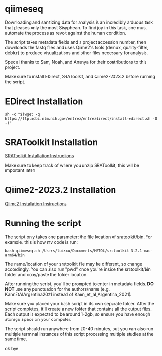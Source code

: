 # qiimeseq

Downloading and sanitizing data for analysis is an incredibly arduous task that pleases only the most Sisyphean. To find joy in this task, one must automate the process as revolt against the human condition. 

The script takes metadata fields and a project accession number, then downloads the fastq files and uses Qiime2's tools (demux, quality-filter, deblur) to produce visualizations and other files necessary for analysis.

Special thanks to Sam, Noah, and Ananya for their contributions to this project.

Make sure to install EDirect, SRAToolkit, and Qiime2-2023.2 before running the script.

# EDirect Installation
```
sh -c "$(wget -q https://ftp.ncbi.nlm.nih.gov/entrez/entrezdirect/install-edirect.sh -O -)"
```

# SRAToolkit Installation
[SRAToolkit Installation Instructions](https://github.com/ncbi/sra-tools/wiki/02.-Installing-SRA-Toolkit)

Make sure to keep track of where you unzip SRAToolkit, this will be important later!


# Qiime2-2023.2 Installation
[Qiime2 Installation Instructions](https://docs.qiime2.org/2023.2/install/)

# Running the script
The script only takes one parameter: the file location of sratoolkit/bin. For example, this is how my code is run:
```
bash qiimeseq.sh /Users/luisxu/Documents/HMTOL/sratoolkit.3.2.1-mac-arm64/bin
```
The name/location of your sratoolkit file may be different, so change accordingly. You can also run "pwd" once you're inside the sratoolkit/bin folder and copy/paste the folder location.

After running the script, you'll be prompted to enter in metadata fields. **DO NOT** use any punctuation for the authors/name (e.g. KannEtAlArgentina2021 instead of Kann_et_al_Argentina_2021).

Make sure you placed your bash script in its own separate folder. After the script completes, it'll create a new folder that contains all the output files. Each output is expected to be around 1-2gb, so ensure you have enough storage space on your computer.

The script should run anywhere from 20-40 minutes, but you can also run multiple terminal instances of this script processing multiple studies at the same time.

ok bye
